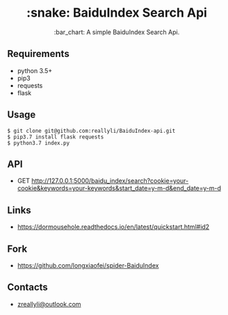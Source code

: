 <h1 align="center"> :snake: BaiduIndex Search Api </h1>
<p align="center"> :bar_chart: A simple BaiduIndex Search Api.</p>

## Requirements

- python 3.5+
- pip3
- requests
- flask

## Usage

```
$ git clone git@github.com:reallyli/BaiduIndex-api.git
$ pip3.7 install flask requests
$ python3.7 index.py
```

## API

- GET http://127.0.0.1:5000/baidu_index/search?cookie=your-cookie&keywords=your-keywords&start_date=y-m-d&end_date=y-m-d

## Links

- https://dormousehole.readthedocs.io/en/latest/quickstart.html#id2

## Fork

- https://github.com/longxiaofei/spider-BaiduIndex

## Contacts

- zreallyli@outlook.com